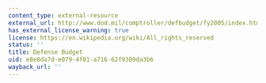 ```yaml
---
content_type: external-resource
external_url: http://www.dod.mil/comptroller/defbudget/fy2005/index.html
has_external_license_warning: true
license: https://en.wikipedia.org/wiki/All_rights_reserved
status: ''
title: Defense Budget
uid: e8e8da7d-e079-4f01-a716-62f9309da3b6
wayback_url: ''
---
```

